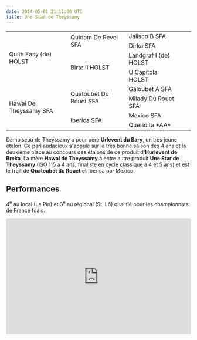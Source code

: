 ```yaml
---
date: 2014-05-01 21:11:00 UTC
title: Une Star de Theyssamy
---
```


<table class="genealogie">
	<tr>
		<td rowspan="4" class="c-cell">Quite Easy (de) HOLST</td>
		<td rowspan="2" class="c-cell">Quidam De Revel SFA</td>
		<td class="c-cell">Jalisco B SFA</td>
	</tr>
	<tr>
		<td class="c-cell">Dirka SFA</td>
		<td></td>
		<td></td>
	</tr>
	<tr>
		<td rowspan="2" class="c-cell">Birte II HOLST</td>
		<td class="c-cell">Landgraf I (de) HOLST</td>
		<td></td>
	</tr>
	<tr>
		<td class="c-cell">U Capitola HOLST</td>
		<td></td>
		<td></td>
	</tr>
	<tr>
		<td rowspan="4" class="c-cell">Hawai De Theyssamy SFA</td>
		<td rowspan="2" class="c-cell">Quatoubet Du Rouet SFA</td>
		<td class="c-cell">Galoubet A SFA</td>
	</tr>
	<tr>
		<td class="c-cell">Milady Du Rouet SFA</td>
		<td></td>
		<td></td>
	</tr>
	<tr>
		<td rowspan="2" class="c-cell">Iberica SFA</td>
		<td class="c-cell">Mexico SFA</td>
		<td></td>
	</tr>
	<tr>
		<td class="c-cell">Queridita *AA*</td>
		<td></td>
		<td></td>
	</tr>
</table>

Damoiseau de Theyssamy a pour père **Urlevent du Bary**, un très jeune étalon. Ce pari audacieux s'appuie sur la très bonne saison des 4 ans et la deuxième place au concours des étalons de ce produit d'**Hurlevent de Breka**. La mère **Hawai de Theyssamy** a entre autre produit **Une Star de Theyssamy** (ISO 115 a 4 ans, finaliste en cycle classique à 4 et 5 ans) et est le fruit de **Quatoubet du Rouet** et Iberica par Mexico.

## Performances

4<sup>e</sup> au local (Le Pin) et 3<sup>e</sup> au régional (St. Lô) qualifié pour les championnats de France foals.

<iframe width="100%" height="315" src="https://www.youtube.com/embed/9tJ3kve002A" frameborder="0" allowfullscreen></iframe>
